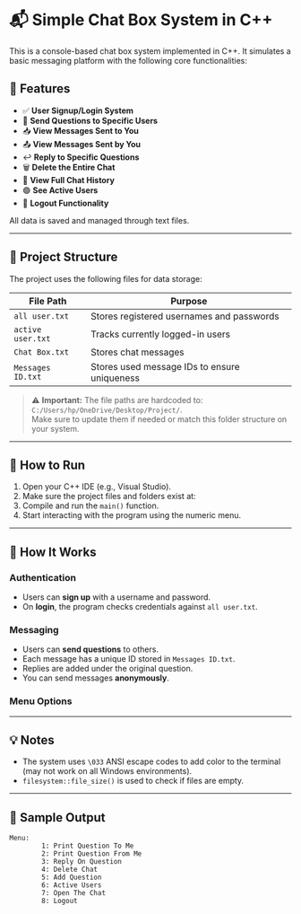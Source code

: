 # 📬 Simple Chat Box System in C++

This is a console-based chat box system implemented in C++. It simulates a basic messaging platform with the following core functionalities:

## 📌 Features

- ✅ **User Signup/Login System**
- 💬 **Send Questions to Specific Users**
- 📥 **View Messages Sent to You**
- 📤 **View Messages Sent by You**
- ↩️ **Reply to Specific Questions**
- 🗑️ **Delete the Entire Chat**
- 📜 **View Full Chat History**
- 🟢 **See Active Users**
- 🚪 **Logout Functionality**

All data is saved and managed through text files.

---

## 📁 Project Structure

The project uses the following files for data storage:

| File Path | Purpose |
|----------|---------|
| `all user.txt` | Stores registered usernames and passwords |
| `active user.txt` | Tracks currently logged-in users |
| `Chat Box.txt` | Stores chat messages |
| `Messages ID.txt` | Stores used message IDs to ensure uniqueness |

> ⚠️ **Important:** The file paths are hardcoded to:  
> `C:/Users/hp/OneDrive/Desktop/Project/`.  
> Make sure to update them if needed or match this folder structure on your system.

---

## 🚀 How to Run

1. Open your C++ IDE (e.g., Visual Studio).
2. Make sure the project files and folders exist at:
3. Compile and run the `main()` function.
4. Start interacting with the program using the numeric menu.

---

## 🧠 How It Works

### Authentication
- Users can **sign up** with a username and password.
- On **login**, the program checks credentials against `all user.txt`.

### Messaging
- Users can **send questions** to others.
- Each message has a unique ID stored in `Messages ID.txt`.
- Replies are added under the original question.
- You can send messages **anonymously**.

### Menu Options

---

## 💡 Notes

- The system uses `\033` ANSI escape codes to add color to the terminal (may not work on all Windows environments).
- `filesystem::file_size()` is used to check if files are empty.

---

## 📸 Sample Output

```text
Menu:
        1: Print Question To Me
        2: Print Question From Me
        3: Reply On Question
        4: Delete Chat
        5: Add Question
        6: Active Users
        7: Open The Chat
        8: Logout
